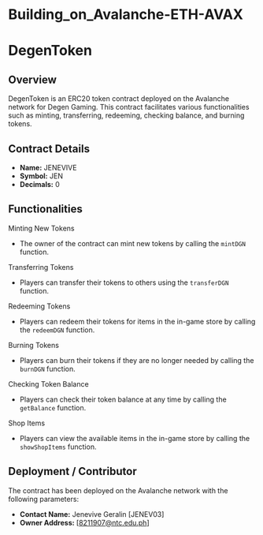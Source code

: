 # Building_on_Avalanche-ETH-AVAX

# DegenToken

## Overview

DegenToken is an ERC20 token contract deployed on the Avalanche network for Degen Gaming. This contract facilitates various functionalities such as minting, transferring, redeeming, checking balance, and burning tokens.

## Contract Details

- **Name:** JENEVIVE
- **Symbol:** JEN
- **Decimals:** 0

## Functionalities

Minting New Tokens
- The owner of the contract can mint new tokens by calling the `mintDGN` function.

Transferring Tokens
- Players can transfer their tokens to others using the `transferDGN` function.

Redeeming Tokens
- Players can redeem their tokens for items in the in-game store by calling the `redeemDGN` function.

Burning Tokens
- Players can burn their tokens if they are no longer needed by calling the `burnDGN` function.

Checking Token Balance
- Players can check their token balance at any time by calling the `getBalance` function.

Shop Items
- Players can view the available items in the in-game store by calling the `showShopItems` function.

## Deployment / Contributor

The contract has been deployed on the Avalanche network with the following parameters:

- **Contact Name:** Jenevive Geralin [JENEV03]
- **Owner Address:** [8211907@ntc.edu.ph]


